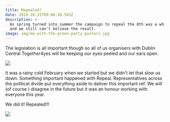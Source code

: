 ```yaml
---
title: Repealed!
date: 2018-10-31T09:00:10.543Z
description: >-
  As spring turned into summer the campaign to repeal the 8th was a whirlwind
  and we still can't believe the result.
image: img/me-with-the-green-party-posters.jpg
---
```

The legislation is all important though so all of us organisers with Dublin Central Together4yes will be keeping our eyes peeled and our ears open. 

![](/img/me-leading-a-huge-group-of-canvassers-in-cabra.jpg)

It was a rainy cold February when we started but we didn't let that slow us down. Something important happened with Repeal. Representatives across the political divide put everything aside to deliver this important ref. We will (of course ) disagree in the future but it was an honour working with everyone this year.

We did it! Repealed!!!

![](/img/yet-another-canvas.jpg)

